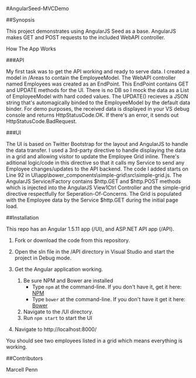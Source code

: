 #AngularSeed-MVCDemo

##Synopsis

This project demonstrates using AngularJS Seed as a base. AngularJS makes GET and POST requests to the included WebAPI controller.

How The App Works

###API

My first task was to get the API working and ready to serve data. I created a model in /Areas to contain the EmployeeModel. The WebAPI controller named Employees was created as an EndPoint. This EndPoint contains GET and UPDATE methods for the UI. There is no DB so I mock the data as a List of EmployeeModel with hard coded values. The UPDATE() recieves a JSON string that's automagically binded to the EmployeeModel by the default data binder. For demo purposes, the received data is displayed in your VS debug console and returns HttpStatusCode.OK. If there's an error, it sends out HttpStatusCode.BadRequest.

###UI

The UI is based on Twitter Bootstrap for the layout and AngularJS to handle the data transfer. I used a 3rd-party directive to handle displaying the data in a grid and allowing visitor to update the Employee Grid inline. There's aditional logic/code in this directive so that it calls my Service to send any Employee changes/updates to the API backend. The code I added starts on Line 92 in UI\app\bower_components\simple-grid\src\simple-grid.js. The AngularJS Service/Factory contains $http.GET and $http.POST methods which is injected into the AngularJS View1Ctrl Controller and the simple-grid directive respectfully for Seperation-Of-Concerns. The Grid is populated with the Employee data by the Service $http.GET during the initial page load.

##Installation

This repo has an Angular 1.5.11 app (/UI), and ASP.NET API app (/API).

1. Fork or download the code from this repository.
1. Open the sln file in the /API directory in Visual Studio and start the project in Debug mode.
1. Get the Angular application working.
    1. Be sure NPM and Bower are installed
        * Type `npm` at the command-line. If you don't have it, get it here: [NPM](https://www.npmjs.org/)
        * Type `bower` at the command-line. If you don't have it get it here: [Bower](http://bower.io/)
    1. Navigate to the /UI directory.    
    1. Run `npm start` to start the UI 
    
1. Navigate to http://localhost:8000/

You should see two employees listed in a grid which means everything is working.

##Contributors

Marcell Penn

